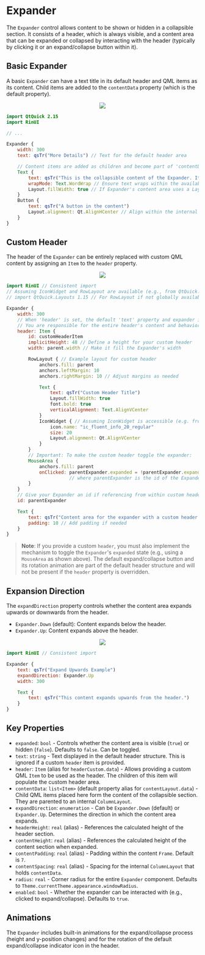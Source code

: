 # Expander

The `Expander` control allows content to be shown or hidden in a collapsible section. It consists of a header, which is always visible, and a content area that can be expanded or collapsed by interacting with the header (typically by clicking it or an expand/collapse button within it).

## Basic Expander

A basic `Expander` can have a text title in its default header and QML items as its content. Child items are added to the `contentData` property (which is the default property).

<div align="center">
  <img src="/assets/images/Layout/Expander/expander-basic.png"> <!-- Placeholder: image path to be confirmed or created -->
</div>

```qml
import QtQuick 2.15
import RinUI

// ...

Expander {
    width: 300
    text: qsTr("More Details") // Text for the default header area

    // Content items are added as children and become part of 'contentData'
    Text {
        text: qsTr("This is the collapsible content of the Expander. It can contain various QML items arranged in a column.")
        wrapMode: Text.WordWrap // Ensure text wraps within the available width
        Layout.fillWidth: true // If Expander's content area uses a Layout internally (it does - ColumnLayout)
    }
    Button {
        text: qsTr("A button in the content")
        Layout.alignment: Qt.AlignHCenter // Align within the internal ColumnLayout
    }
}
```

## Custom Header

The header of the `Expander` can be entirely replaced with custom QML content by assigning an `Item` to the `header` property.

<div align="center">
  <img src="/assets/images/Layout/Expander/expander-custom-header.png"> <!-- Placeholder: image path to be confirmed or created -->
</div>

```qml
import RinUI // Consistent import
// Assuming IconWidget and RowLayout are available (e.g., from QtQuick.Layouts or another import)
// import QtQuick.Layouts 1.15 // For RowLayout if not globally available

Expander {
    width: 300
    // When 'header' is set, the default 'text' property and expander icon are not shown.
    // You are responsible for the entire header's content and behavior.
    header: Item {
        id: customHeaderItem
        implicitHeight: 48 // Define a height for your custom header
        width: parent.width // Make it fill the Expander's width

        RowLayout { // Example layout for custom header
            anchors.fill: parent
            anchors.leftMargin: 10
            anchors.rightMargin: 10 // Adjust margins as needed

            Text {
                text: qsTr("Custom Header Title")
                Layout.fillWidth: true
                font.bold: true
                verticalAlignment: Text.AlignVCenter
            }
            IconWidget { // Assuming IconWidget is accessible (e.g. from RinUI or another import)
                icon.name: "ic_fluent_info_20_regular"
                size: 20
                Layout.alignment: Qt.AlignVCenter
            }
        }
        // Important: To make the custom header toggle the expander:
        MouseArea {
            anchors.fill: parent
            onClicked: parentExpander.expanded = !parentExpander.expanded 
                       // where parentExpander is the id of the Expander
        }
    }
    // Give your Expander an id if referencing from within custom header
    id: parentExpander 

    Text {
        text: qsTr("Content area for the expander with a custom header.")
        padding: 10 // Add padding if needed
    }
}
```
> **Note**: If you provide a custom `header`, you must also implement the mechanism to toggle the `Expander`'s `expanded` state (e.g., using a `MouseArea` as shown above). The default expand/collapse button and its rotation animation are part of the default header structure and will not be present if the `header` property is overridden.

## Expansion Direction

The `expandDirection` property controls whether the content area expands upwards or downwards from the header.

*   `Expander.Down` (default): Content expands below the header.
*   `Expander.Up`: Content expands above the header.

<div align="center">
  <img src="/assets/images/Layout/Expander/expander-direction.png"> <!-- Placeholder: image path to be confirmed or created -->
</div>

```qml
import RinUI // Consistent import

Expander {
    text: qsTr("Expand Upwards Example")
    expandDirection: Expander.Up
    width: 300

    Text {
        text: qsTr("This content expands upwards from the header.")
    }
}
```

## Key Properties

*   `expanded`: `bool` - Controls whether the content area is visible (`true`) or hidden (`false`). Defaults to `false`. Can be toggled.
*   `text`: `string` - Text displayed in the default header structure. This is ignored if a custom `header` item is provided.
*   `header`: `Item` (alias for `headerCustom.data`) - Allows providing a custom QML `Item` to be used as the header. The children of this item will populate the custom header area.
*   `contentData`: `list<Item>` (default property alias for `contentLayout.data`) - Child QML items placed here form the content of the collapsible section. They are parented to an internal `ColumnLayout`.
*   `expandDirection`: `enumeration` - Can be `Expander.Down` (default) or `Expander.Up`. Determines the direction in which the content area expands.
*   `headerHeight`: `real` (alias) - References the calculated height of the header section.
*   `contentHeight`: `real` (alias) - References the calculated height of the content section when expanded.
*   `contentPadding`: `real` (alias) - Padding within the content `Frame`. Default is `7`.
*   `contentSpacing`: `real` (alias) - Spacing for the internal `ColumnLayout` that holds `contentData`.
*   `radius`: `real` - Corner radius for the entire `Expander` component. Defaults to `Theme.currentTheme.appearance.windowRadius`.
*   `enabled`: `bool` - Whether the expander can be interacted with (e.g., clicked to expand/collapse). Defaults to `true`.

## Animations

The `Expander` includes built-in animations for the expand/collapse process (height and y-position changes) and for the rotation of the default expand/collapse indicator icon in the header.
```
